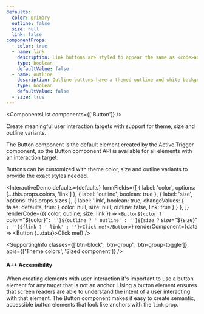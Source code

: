 ```yaml
---
defaults:
  color: primary
  outline: false
  size: null
  link: false
componentProps:
  - color: true
  - name: link
    description: Link buttons are styled to appear the same as <code>anchor</code> elements.
    type: boolean
    defaultValue: false
  - name: outline
    description: Outline buttons have a themed outline and white background appearance.
    type: boolean
    defaultValue: false
  - size: true
---
```

<ComponentsList components={['Button']} />

Create meaningful user interaction targets with support for theme, size and
outline variants.

The Button component is the default element created by the Active.Trigger
component, so the Button component API is available for all elements with an
interaction target.

Buttons can be customized with theme color, size and outline variants to provide
the exact styles needed.

<InteractiveDemo
  defaults={defaults}
  formFields={[
    { label: 'color', options: [...this.props.colors, 'link'] },
    { label: 'outline', boolean: true },
    { label: 'size', options: this.props.sizes },
    {
      label: 'link',
      boolean: true,
      changeValues: {
        false: defaults,
        true: { color: null, size: null, outline: false, link: true }
      }
    },
  ]}
  renderCode={({ color, outline, size, link }) => `<Button${color ? ` color="${color}"` : ''}${outline ? ' outline' : ''}${size ? ` size="${size}"` : ''}${link ? ' link' : ''}>Click me!</Button>`}
  renderComponent={data => <Button {...data}>Click me!</Button>}
/>

<SupportingInfo
  classes={['btn-block', 'btn-group', 'btn-group-toggle']}
  apis={['Theme colors', 'Sized component']}
/>

#### <Icon id="stars" /> A++ Accessibility

When creating elements with user interaction it's important to use a button
element for any target that is not an anchor. Using a button element ensures
that screen readers are able to understand the intent of a user interacting with
that element. The Button component makes it easy to create semantic, accessible
button elements that look like anchors with the `link` prop.

<PropsTabs componentProps={componentProps} themeColors size />
